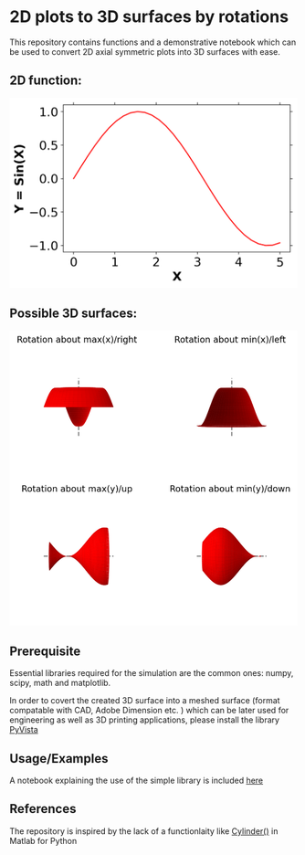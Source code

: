 
# 2D plots to 3D surfaces by rotations

This repository contains functions and a demonstrative notebook which can be used to convert 2D axial symmetric plots into 3D surfaces with ease.

## 2D function:

![Figure 2D](https://github.com/meghanad-kayanattil/2D-to-3D-by-axial-revolutions/blob/main/Figures/2d_fun.png)

## Possible 3D surfaces: 

![Figure 3D](https://github.com/meghanad-kayanattil/2D-to-3D-by-axial-revolutions/blob/main/Figures/3D_surfaces.png)

## Prerequisite

Essential libraries required for the simulation are the common ones: numpy, scipy, math and matplotlib. 

In order to covert the created 3D surface into a meshed surface (format compatable with CAD, Adobe Dimension etc. ) which can be later used for engineering as well as 
3D printing applications, please install the library [PyVista](https://docs.pyvista.org/)

## Usage/Examples
A notebook explaining the use of the simple library is included [here](https://github.com/meghanad-kayanattil/2D-to-3D-by-axial-revolutions/blob/main/Demonstrative%20examples.ipynb) 

## References
The repository is inspired by the lack of a functionlaity like [Cylinder()](https://de.mathworks.com/help/matlab/ref/cylinder.html) in Matlab for Python
